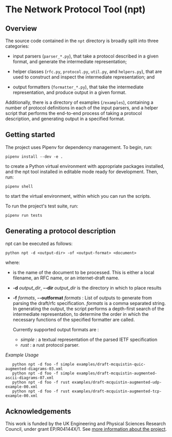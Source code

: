 The Network Protocol Tool (npt)
=================================

Overview
--------

 The source code contained in the `npt` directory is broadly split into three
 categories:

  - input parsers (`parser_*.py`), that take a protocol described in a
    given format, and generate the intermediate representation;

  - helper classes (`rfc.py`, `protocol.py`, `util.py`, and `helpers.py`), that are used to
    construct and inspect the intermediate representation; and

  - output formatters (`formatter_*.py`), that take the intermediate
    representation, and produce output in a given format.

 Additionally, there is a directory of examples (`/examples`), containing a
 number of protocol definitions in each of the input parsers, and a helper
 script that performs the end-to-end process of
 taking a protocol description, and generating output in a specified format.

 Getting started
 ---------------

 The project uses Pipenv for dependency management. To begin, run:

 ```~~~~~~~~
 pipenv install --dev -e .
 ```

 to create a Python virtual environment with appropriate packages installed,
 and the npt tool installed in editable mode ready for development.
 Then, run:
 ```~~~~~~~~
 pipenv shell
 ```
 to start the virtual environment, within which you can run the scripts.

 To run the project's test suite, run:
 ```~~~~~~~~
 pipenv run tests
 ```

 Generating a protocol description
 ---------------------------------

 npt can be executed as follows:

```
python npt -d <output-dir> -of <output-format> <document>
```

where:

 * <document> is the name of the document to be processed. This is either
   a local filename, an RFC name, or an internet-draft name.

 * **-d** *output_dir*, **--dir** *output_dir* is the directory in which
   to place results


 * **-f** *formats*, **--outformat** *formats* :
    List of outputs to generate from parsing the draft/rfc specification.
    *formats* is a comma separated string.
    In generating the output, the script performs a depth-first search of the
    intermediate representation, to determine the order in which the necessary
    functions of the specified formatter are called.

    Currently supported output formats are :
    - *simple*  : a textual representation of the parsed IETF specification
    - *rust* : a rust protocol parser.


*Example Usage*
```
   python npt -d foo -f simple examples/draft-mcquistin-quic-augmented-diagrams-03.xml 
   python npt -d foo -f simple examples/draft-mcquistin-augmented-ascii-diagrams-07.xml 
   python npt -d foo -f rust examples/draft-mcquistin-augmented-udp-example-00.xml 
   python npt -d foo -f rust examples/draft-mcquistin-augmented-tcp-example-00.xml 
```

## Acknowledgements

This work is funded by the UK Engineering and Physical Sciences Research
Council, under grant EP/R04144X/1. See [more information about the project](https://github.com/glasgow-ipl/ips-protodesc-code/blob/master/FUNDING.md).
